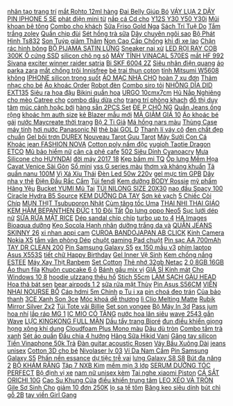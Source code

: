 [ nhân tạo trang trí](https://cuahang4.github.io/p0/116/415/sen-da-nhan-tao-trang-tri-noi-that-doc-dao-mua-hang-online/) [ mắt Rohto 12ml hàng](https://cuahang4.github.io/p0/108/962/nho-mat-rohto-12ml-hang-nhat-noi-dia-mua-hang-online/) [ Đai Belly Giúp Bó](https://cuahang5.github.io/p0/163/961/dai-belly-giup-bo-eo-thon-mua-hang-online/) [VÁY LỤA 2 DÂY](https://cuahang4.github.io/p0/100/788/vay-lua-2-day-mua-hang-online/) [PIN IPHONE 5 SE](https://cuahang4.github.io/p0/115/34/pin-iphone-5-se-mua-hang-online/) [ phát điện mini từ](https://cuahang4.github.io/p0/102/92/may-phat-dien-mini-tu-dong-co-ba-pha-khong-choi-than-bldc-mua-hang-online/) [ nắp cá Cd cho](https://cuahang5.github.io/p0/153/397/nap-ca-cd-cho-honda-cdcl-67-mua-hang-online/) [ Y12S Y30 Y50 Y30i](https://cuahang4.github.io/p0/147/233/op-dien-thoai-in-hoa-tiet-ly-tra-hoat-hinh-cho-vivo-y20-y20s-y20i-y12s-y30-y50-y30i-v19-neo-s1-z1-pro-y12-y15-y17-y11-y12i-u10-y91-y93-mua-hang-online/) [ Mũi khoan bê tông](https://cuahang4.github.io/p0/119/705/mui-khoan-be-tong-gai-mua-hang-online/) [Combo cho khách](https://cuahang5.github.io/p0/167/351/combo-cho-khach-mua-hang-online/) [ Sữa Friso Gold Nga](https://cuahang4.github.io/p0/135/736/sua-friso-gold-nga-400g-mua-hang-online/) [ Sách Trí Tuệ Do](https://cuahang4.github.io/p0/105/654/sach-tri-tue-do-thai-mua-hang-online/) [Tắm trắng zoley](https://cuahang5.github.io/p0/156/647/tam-trang-zoley-mua-hang-online/) [Quần chip đùi](https://cuahang4.github.io/p0/144/261/quan-chip-dui-mua-hang-online/) [Sét hồng trà sữa](https://cuahang4.github.io/p0/114/570/set-hong-tra-sua-mua-hang-online/) [Dây chuyên ngôi sao](https://cuahang4.github.io/p0/101/463/day-chuyen-ngoi-sao-mua-hang-online/) [ Bộ Phát Hình Ts832](https://cuahang4.github.io/p0/108/877/bo-phat-hinh-ts832-600mw-mua-hang-online/) [ Son Tuýp giảm Thâm](https://cuahang4.github.io/p0/104/648/son-tuyp-giam-tham-moi-labocare-panteno-lips-mua-hang-online/) [ Non Cao Cấp Chống](https://cuahang5.github.io/p0/166/980/tham-tap-yoga-gym-the-duc-tai-nha-tpe-chong-truot-2-lop-day-6mm-chat-lieu-cao-su-non-cao-cap-chong-tron-truot-mua-hang-online/) [ khi đi xe lao](https://cuahang4.github.io/p0/109/806/kinh-bao-ho-everest-ev203-mat-kinh-trang-trang-backinh-chong-tia-uvchong-buidong-suong-bao-ve-mat-khi-di-xelao-d-mua-hang-online/) [ Chặn rác hình bông](https://cuahang5.github.io/p0/151/630/chan-rac-hinh-bong-hoa-mua-hang-online/) [ BỘ PIJAMA SATIN LỮNG](https://cuahang5.github.io/p0/152/218/bo-pijama-satin-lung-ms01-mua-hang-online/) [Sneaker nai xừ](https://cuahang4.github.io/p0/118/461/sneaker-nai-xu-mua-hang-online/) [ LED RỌI RAY COB](https://cuahang5.github.io/p0/150/4/den-led-roi-ray-cob-7w-mua-hang-online/) [ 300K Ổ cứng SSD](https://cuahang4.github.io/p0/118/152/ma-11elsale-hoan-7-don-300k-o-cung-ssd-128gb-m2-suneast-se800-hang-chinh-hang-bao-hanh-36-thang-mua-hang-online/) [ silicon chô ng sô](https://cuahang4.github.io/p0/139/661/op-silicon-chong-soc-iphone-x-mua-hang-online/) [ MÁY TÍNH VINACAL 570ES](https://cuahang5.github.io/p0/150/251/may-tinh-vinacal-570es-plus-ii-mua-hang-online/) [ mắt HF 992 Sivana](https://cuahang4.github.io/p0/118/548/phan-mat-hf-992-sivana-thai-lan-mua-hang-online/) [ exciter winner raider satria](https://cuahang5.github.io/p0/158/243/oc-loc-may-inox-304-shvn-click-vario-dream-wave-funeo-sirius-exciter-winner-raider-satria-fi-wave125-mua-hang-online/) [ Bi SKF 6004 2Z](https://cuahang4.github.io/p0/129/285/vong-bi-skf-6004-2z-chinh-hang-mua-hang-online/) [ Siêu nhân điện quang](https://cuahang4.github.io/p0/149/617/gia-soc-bo-chan-ga-goi-doreamon-pikachu-sieu-nhan-dien-quang-100-cotton-tina-cao-cap-video-that-hang-xuat-khau-mua-hang-online/) [áo parka zara](https://cuahang4.github.io/p0/108/388/ao-parka-zara-mua-hang-online/) [ mắt chống trôi Innisfree](https://cuahang4.github.io/p0/110/592/but-da-ke-mat-chong-troi-innisfree-powerproof-brush-liner-mua-hang-online/) [ bé trai thun coton](https://cuahang5.github.io/p0/157/970/bo-be-trai-thun-coton-0007-mua-hang-online/) [ tính Mitsumi W5608 không](https://cuahang4.github.io/p0/107/550/chuot-may-tinh-mitsumi-w5608-khong-day-chinh-hang-mua-hang-online/) [ IPHONE silicon trong suốt](https://cuahang4.github.io/p0/112/557/op-iphone-silicon-trong-suot-hoco-mua-hang-online/) [ ÁO MẠC NHÀ CHO](https://cuahang5.github.io/p0/169/8/5-cai-ao-mac-nha-cho-be-set-5-ao-mua-hang-online/) [ hoàn 7 xu đơn](https://cuahang4.github.io/p0/116/527/ma-11elsale-hoan-7-xu-don-300k-vong-deo-tay-thong-minh-xiaomi-mi-band-6-quoc-te-mi-band6-mua-hang-online/) [Thảm nhạc cho bé](https://cuahang4.github.io/p0/149/943/tham-nhac-cho-be-mua-hang-online/) [Áo khoác Order](https://cuahang4.github.io/p0/139/253/ao-khoac-order-mua-hang-online/) [Robot đèn](https://cuahang4.github.io/p0/103/624/robot-den-mua-hang-online/) [Combo siro tỏi](https://cuahang4.github.io/p0/101/151/combo-siro-toi-mua-hang-online/) [ NHÔNG DĨA DID EXT135](https://cuahang5.github.io/p0/163/286/sen-nhong-dia-did-ext135-thai-lan-mua-hang-online/) [ Siêu ra hoa đậu](https://cuahang5.github.io/p0/159/725/sieu-ra-hoa-dau-trai-super-mua-hang-online/) [Bikini quần hoa](https://cuahang5.github.io/p0/163/418/bikini-quan-hoa-mua-hang-online/) [URGO 10cmx7cm](https://cuahang4.github.io/p0/107/915/urgo-10cmx7cm-mua-hang-online/) [Hũ Nắp Nghiêng](https://cuahang4.github.io/p0/127/954/hu-nap-nghieng-mua-hang-online/) [ cho mèo Catree cho](https://cuahang4.github.io/p0/104/946/ma-11fmcgsale1-giam-10-don-250k-nha-cay-cho-meo-catree-cho-meo-tru-cao-mong-cho-meo-duoc-tron-mau-mua-hang-online/) [ combo dầu dừa cho](https://cuahang4.github.io/p0/119/477/combo-dau-dua-cho-khach-mua-hang-online/) [ trang trí phòng khach](https://cuahang4.github.io/p0/112/408/tham-trang-tri-phong-khacht-mua-hang-online/) [đỗ thị duy tâm](https://cuahang4.github.io/p0/147/61/do-thi-duy-tam-mua-hang-online/) [ múc cảnh hoặc bới](https://cuahang4.github.io/p0/100/248/muong-go-muc-canh-hoac-boi-com-mua-hang-online/) [ hàng sẵn 2PCS Set](https://cuahang4.github.io/p0/114/59/co-hang-san2pcsset-logo-bong-lua-du-thuong-hieu-xe-gia-motor-mua-hang-online/) [ ĐE P CHÔ NG](https://cuahang5.github.io/p0/159/984/hang-san-leu-vintage-4-5p-cuc-dep-chong-mua-tot-mua-hang-online/) [ Quần Jeans ống rộng](https://cuahang4.github.io/p0/108/54/quan-jeans-ong-rong-ulzzang-mua-hang-online/) [ khoác hm auth size](https://cuahang5.github.io/p0/165/807/ao-khoac-hm-auth-size-xs-new-tag-mua-hang-online/) [ kẻ Blazer mẫu mới](https://cuahang4.github.io/p0/112/792/ao-vest-ke-blazer-mau-moi-ass012109-mua-hang-online/) [ MÃ GIẢM GIÁ 10](https://cuahang4.github.io/p0/149/278/gia-xuong-ma-giam-gia-10-ke-go-thong-chu-a-de-cay-canh-ban-cong-san-vuon-ngoai-troi-trang-tri-nha-cua-99decor-mua-hang-online/) [ Áo khoác bé gái](https://cuahang4.github.io/p0/103/10/ao-khoac-be-gai-freship-xtra-ao-khoac-phao-be-gai-0-2-tuoi-mua-hang-online/) [ nước Maycreate thời trang](https://cuahang4.github.io/p0/140/491/but-ke-mat-nuoc-maycreate-thoi-trang-danh-cho-nu-mua-hang-online/) [ Bộ 2 Ti Giả](https://cuahang5.github.io/p0/167/47/bo-2-ti-gia-nuk-space-silicone-chinh-hang-nhap-khau-duc-mua-hang-online/) [ Má hồng nars màu](https://cuahang4.github.io/p0/146/555/ma-hong-nars-mau-orgasm-mua-hang-online/) [ Thùng Case máy tính](https://cuahang4.github.io/p0/141/922/ma-11elsale-hoan-7-don-300k-thung-case-may-tinh-pentium-core-i3-i5-van-phong-choi-game-mua-hang-online/) [ hơi nước Panasonic NI](https://cuahang4.github.io/p0/118/574/ban-ui-hoi-nuoc-panasonic-ni-m250tpra-mua-hang-online/) [ thẻ bài GOL D](https://cuahang4.github.io/p0/126/676/the-bai-goldgoger-mua-hang-online/) [ Thanh lí váy cô](https://cuahang4.github.io/p0/127/275/thanh-li-vay-co-dau-mua-hang-online/) [ đen chất đẹp chuẩn](https://cuahang4.github.io/p0/123/941/chan-vay-dai-qua-goi-kaki-jean-midi-vien-chi-noi-basix-tre-trung-nang-dong-mau-den-chat-dep-chuan-anh-mua-hang-online/) [ Gel bôi trơn DUREX](https://cuahang4.github.io/p0/135/400/gel-boi-tron-durex-play-classic-50ml-mua-hang-online/) [ Nouveau Tarot Guu Tarot](https://cuahang4.github.io/p0/114/939/bai-golden-art-nouveau-tarot-guu-tarot-shop-mua-hang-online/) [Máy Sưởi Con Cá](https://cuahang5.github.io/p0/151/99/may-suoi-con-ca-mua-hang-online/) [Khoác jean FASHION NOVA](https://cuahang5.github.io/p0/150/664/khoac-jean-fashion-nova-mua-hang-online/) [Cotton poly nấm độc](https://cuahang4.github.io/p0/107/599/cotton-poly-nam-doc-mua-hang-online/) [ yugioh Taotie Dragon ETCO](https://cuahang5.github.io/p0/167/550/the-bai-yugioh-taotie-dragon-etco-en083-mua-hang-online/) [Mũ bảo hiểm nữ](https://cuahang4.github.io/p0/148/444/mu-bao-hiem-nu-mua-hang-online/) [ cân cà phê cafe](https://cuahang4.github.io/p0/137/178/giam-can-ca-phecafe-giam-can-mua-hang-online/) [ 502 Siêu Dính Cyanoacry](https://cuahang5.github.io/p0/164/787/hang-moi-ve-keo-502-sieu-dinh-cyanoacry-cao-cap-mua-hang-online/) [ Mưa Silicone cho HUYNDAI](https://cuahang5.github.io/p0/160/113/gat-mua-silicone-cho-huyndai-tucson-mua-hang-online/) [ đời máy 2017 18](https://cuahang4.github.io/p0/142/925/dieu-khien-tivi-samsung-giong-noi-bn59-01266a-doi-may-201718-munu-hang-hang-tang-kem-pin-bh-30-gay-doi-tra-mua-hang-online/) [Kẹp bấm mi TQ](https://cuahang5.github.io/p0/164/921/kep-bam-mi-tq-mua-hang-online/) [ Ốp lưng Mềm Họa](https://cuahang4.github.io/p0/122/498/op-lung-mem-hoa-tiet-bo-sua-cho-huawei-y9s-y9-prime-y7-nova-7i-5t-4e-4-3i-3-7-se-7se-mate-p203040-pro-8x-2019-mua-hang-online/) [Cavat Venice Sài Gòn](https://cuahang5.github.io/p0/160/786/cavat-venice-sai-gon-mua-hang-online/) [Sổ mini](https://cuahang4.github.io/p0/132/814/so-mini-mua-hang-online/) [ yss G series màu](https://cuahang4.github.io/p0/104/44/phuoc-yss-g-series-mau-gold-mua-hang-online/) [ thơm và kháng khuẩn](https://cuahang4.github.io/p0/132/65/xit-thom-va-khang-khuan-quan-ao-huong-hoa-380ml-daiichi-noi-dia-nhat-ban-mua-hang-online/) [ Tã quần nanu 100M](https://cuahang4.github.io/p0/103/342/ta-quan-nanu-100m100l100xl-mua-hang-online/) [ Vị Xá Xíu Thái](https://cuahang4.github.io/p0/101/557/10goi-bot-lam-gia-vi-xa-xiu-thai-100gram-lobo-mua-hang-online/) [ Đèn Led 50w 220v](https://cuahang5.github.io/p0/158/826/den-led-50w-220v-sieu-sang-mua-hang-online/) [ gel mực tím GPB](https://cuahang5.github.io/p0/157/460/but-gel-muc-tim-gpb-263-bigbee-mua-hang-online/) [ Dây nha y thê](https://cuahang4.github.io/p0/112/664/day-nhay-the-duc-bang-nhua-mua-hang-online/) [ Điện Đầu Rắc Cắm](https://cuahang4.github.io/p0/108/88/day-dien-dau-rac-cam-cac-loai-mua-hang-online/) [Túi fendi](https://cuahang5.github.io/p0/153/112/tui-fendi-mua-hang-online/) [ Kem dưỡng BODY Rossie](https://cuahang4.github.io/p0/133/323/kem-duong-body-rossie-120g-mua-hang-online/) [ mỹ phẩm Hãng Yệu](https://cuahang4.github.io/p0/133/584/tui-my-pham-hang-yeu-sin-litach-gift-hang-2020-mua-hang-online/) [ Bucket YUMI Mũ Tai](https://cuahang4.github.io/p0/114/477/ma-11fashionsale1-giam-10k-don-50k-mu-bucket-yumi-mu-tai-beo-2-mat-vanh-tron-di-bien-phong-cach-ullzzang-mu17-mua-hang-online/) [ TÚI NILONG SIZE 20X30](https://cuahang4.github.io/p0/134/162/tui-nilong-size-20x30-nua-ky-mua-hang-online/) [ nao đầu Spacy 100](https://cuahang4.github.io/p0/141/867/ron-nao-dau-spacy-100-zin-mua-hang-online/) [ Ciracle Hydra B5 Source](https://cuahang4.github.io/p0/148/17/tinh-chat-duong-da-ciracle-hydra-b5-source-wrinkle-mua-hang-online/) [KEM DƯỠNG DA TAY](https://cuahang5.github.io/p0/158/388/kem-duong-da-tay-mua-hang-online/) [Sơn kẻ vạch](https://cuahang4.github.io/p0/121/517/son-ke-vach-mua-hang-online/) [ 5 Chiếc Còi Chíp](https://cuahang4.github.io/p0/143/697/bo-5-chiec-coi-chip-5vdc-mua-hang-online/) [ MỤN THỊT Tsubuporon Nhật](https://cuahang4.github.io/p0/137/890/kem-cai-thien-mun-thit-tsubuporon-nhat-ban-mua-hang-online/) [ Cùm tăng tốc Uma](https://cuahang4.github.io/p0/117/41/cum-tang-toc-uma-racing-mua-hang-online/) [ THAI NHI THAI GIÁO](https://cuahang4.github.io/p0/140/417/tai-nghe-thai-nhi-thai-giao-am-nhac-mua-hang-online/) [KEM HĂM BEPANTHEN ĐỨC](https://cuahang4.github.io/p0/132/483/kem-ham-bepanthen-duc-mua-hang-online/) [ t 10 Đôi Tất](https://cuahang4.github.io/p0/100/808/set-10-doi-tat-co-ngan-minisoo-mua-hang-online/) [ Ốp lưng oppo Neo5](https://cuahang5.github.io/p0/164/890/op-lung-oppo-neo5a31-mua-hang-online/) [ Sục lưới dép nữ](https://cuahang5.github.io/p0/159/679/suc-luoi-dep-nu-phoi-luoi-dep-luoi-mua-hang-online/) [ SỮA RỬA MẶT RICE](https://cuahang5.github.io/p0/157/338/sua-rua-mat-rice-milk-mua-hang-online/) [ Dép sandal chíp chíp](https://cuahang4.github.io/p0/124/632/dep-sandal-chip-chip-cho-be-mua-hang-online/) [ turbo up to 4](https://cuahang4.github.io/p0/114/738/cpu-intel-core-i5-10400f-29ghz-turbo-up-to-43ghz-6-nhan-12-luong-socket-intel-lga-1200-mua-hang-online/) [ HA Images Bioaqua dưỡng](https://cuahang4.github.io/p0/118/629/mat-na-giay-ha-images-bioaqua-duong-trang-da-mun-cap-am-thai-doc-hai3-mua-hang-online/) [ Kẹo Socola Hạnh nhân](https://cuahang4.github.io/p0/140/156/keo-socola-hanh-nhan-granddian-mua-hang-online/) [ dưỡng trắng da và](https://cuahang4.github.io/p0/148/323/mat-na-ha-images-mask-giay-duong-trang-da-va-cap-am-thai-doc-mua-hang-online/) [QUẦN JEANS SKINNY 26](https://cuahang4.github.io/p0/135/855/quan-jeans-skinny-26-mua-hang-online/) [ xi nhan appi cam](https://cuahang5.github.io/p0/162/358/deng-xi-nhan-appi-cam-ex-2010-mua-hang-online/) [ CUROA BANDOJAPAN AB CLICK](https://cuahang4.github.io/p0/134/422/day-curoa-bandojapan-ab-click-vario-mua-hang-online/) [ Kính Camera Nokia X5](https://cuahang4.github.io/p0/123/348/kinh-camera-nokia-x5-nokia-51-plus-mua-hang-online/) [ tắm văn phòng Dép](https://cuahang4.github.io/p0/132/66/dep-di-trong-nha-dep-di-nha-tam-van-phong-dep-le-chong-tron-truot-sieu-nhe-em-chan-khong-bong-troc-mua-hang-online/) [ chuột gaming Pad chuột](https://cuahang4.github.io/p0/144/157/lot-chuot-gaming-pad-chuot-led-rgb-day-4mm-sieu-ben-mua-hang-online/) [ Pin sạc AA 700mAh](https://cuahang4.github.io/p0/100/650/pin-sac-aa-700mah-986-mua-hang-online/) [ TAY DR CLEAN 200](https://cuahang5.github.io/p0/164/172/nuoc-rua-tay-drclean-200-gr-mua-hang-online/) [Pin Samsung Galaxy S5](https://cuahang4.github.io/p0/101/546/pin-samsung-galaxy-s5-mua-hang-online/) [ ex 150 mẫu v3](https://cuahang4.github.io/p0/116/20/ecu-ate-cho-ex-150-mau-v3-2018-mua-hang-online/) [ phím laptop Asus X553S](https://cuahang4.github.io/p0/102/145/ban-phim-laptop-asus-x553s-x553sa-mua-hang-online/) [ tiết chữ Happy Birthday](https://cuahang5.github.io/p0/155/500/day-bieu-ngu-hoa-tiet-chu-happy-birthday-sang-tao-trang-tri-sinh-nhat-mua-hang-online/) [ Gel Inner Vệ Sinh](https://cuahang5.github.io/p0/163/531/gel-inner-ve-sinh-phu-nu-mua-hang-online/) [ Kem chống nắng ESTEE](https://cuahang4.github.io/p0/118/161/kem-chong-nang-estee-lauder-mua-hang-online/) [ Máy Xay Thịt Ranbem](https://cuahang4.github.io/p0/147/193/may-xay-thit-ranbem-224a-mua-hang-online/) [Set Cotton](https://cuahang4.github.io/p0/120/698/set-cotton-mua-hang-online/) [Thẻ nhớ 32gb Netac](https://cuahang5.github.io/p0/164/512/the-nho-32gb-netac-mua-hang-online/) [ 2 0 8GB 16GB](https://cuahang4.github.io/p0/126/381/mazda-usb-20-8gb-16gb-32gb-tich-hop-den-led-mua-hang-online/) [Áo thun fila](https://cuahang4.github.io/p0/141/520/ao-thun-fila-mua-hang-online/) [ Khuôn cupcake 6 ô](https://cuahang4.github.io/p0/101/657/khuon-cupcake-6-o-to-mua-hang-online/) [ Bánh gấu mix vị](https://cuahang4.github.io/p0/108/506/banh-gau-mix-vi-50k-hu-400gr-mua-hang-online/) [ GIÁ SỈ Kính mát](https://cuahang4.github.io/p0/140/594/gia-si-kinh-mat-nam-nu-cao-cap-v-hot-930-mat-den-gong-kim-loai-vang-mua-hang-online/) [ Cho Windows 10 8](https://cuahang5.github.io/p0/152/878/webcam-12mp-cho-windows-10-8-7-mua-hang-online/) [ hoodie ulzzang thêu hổ](https://cuahang4.github.io/p0/148/52/ao-hoodie-ulzzang-theu-ho-sieu-chat-mua-hang-online/) [Stich 55cm](https://cuahang5.github.io/p0/156/951/stich-55cm-mua-hang-online/) [ LÀM SẠCH GÀU HEAD](https://cuahang4.github.io/p0/117/774/hang-my-dau-goi-lam-sach-gau-head-shoulder-clinical-strength-400ml-mua-hang-online/) [Hoa thả bát sen](https://cuahang5.github.io/p0/152/637/hoa-tha-bat-sen-mua-hang-online/) [ bear airpods 1 2](https://cuahang4.github.io/p0/114/383/cute-bear-airpods-case-south-korean-style-hula-hoop-bear-airpods-1-2-case-soft-silicone-airpods-cover-mua-hang-online/) [ sữa rửa mặt Thùy](https://cuahang4.github.io/p0/100/893/sua-rua-mat-thuy-duong-mua-hang-online/) [Pin Asus S56CM](https://cuahang5.github.io/p0/150/366/pin-asus-s56cm-mua-hang-online/) [ VIÊN NHAI NOURSE BỔ](https://cuahang4.github.io/p0/112/988/vien-nhai-nourse-bo-sung-vitamin-cho-cho-meo-goi-10-vien-hop-200-vien-mua-hang-online/) [ Cáp hdmi 5m Chính](https://cuahang4.github.io/p0/102/466/cap-hdmi-5m-chinh-hang-mua-hang-online/) [ p Tu i xa](https://cuahang4.github.io/p0/114/348/tam-nhua-nep-tui-xach-50x40cm-mua-hang-online/) [ pin choá đeo trán](https://cuahang4.github.io/p0/130/978/den-pin-choa-deo-tran-cree-r5-mua-hang-online/) [Của bảo thanh](https://cuahang4.github.io/p0/144/209/cua-bao-thanh-mua-hang-online/) [ 3CE Xanh Son 3ce](https://cuahang4.github.io/p0/149/921/chinh-hang-son-li-3ce-xanh-son-3ce-vo-xanh-speak-up-do-nau-bao-dep-mui-thom-co-tem-ma-vach-day-du-mua-hang-online/) [ Móc khoá dễ thương](https://cuahang5.github.io/p0/151/35/moc-khoa-de-thuong-moc-khoa-deo-mua-hang-online/) [ lì Clio Melting Matte](https://cuahang5.github.io/p0/157/958/son-li-clio-melting-matte-lip-mua-hang-online/) [ Rubik Mirror Silver 2x2](https://cuahang4.github.io/p0/122/143/rubik-mirror-silver-2x2-shengshou-mua-hang-online/) [ Túi Tote vải Billie](https://cuahang4.github.io/p0/129/80/tui-tote-vai-billie-eilish-mua-hang-online/) [Set son vongee](https://cuahang5.github.io/p0/163/732/set-son-vongee-mua-hang-online/) [ Bộ Máy In 3d](https://cuahang4.github.io/p0/124/22/bo-may-in-3d-175mm-mua-hang-online/) [Pass jum hoa nhí](https://cuahang4.github.io/p0/141/140/pass-jum-hoa-nhi-mua-hang-online/) [ lắp ráp MG 1](https://cuahang4.github.io/p0/144/702/mo-hinh-nhua-lap-rap-mg-1100-sazabi-verka-daban-model-mua-hang-online/) [ IC MIO CÓ TĂNG](https://cuahang5.github.io/p0/168/962/ic-mio-co-tang-chinh-shark-mua-hang-online/) [ nước hoa lăn siêu](https://cuahang4.github.io/p0/112/226/nuoc-hoa-lan-sieu-thom-mua-hang-online/) [ wave 2543 gắn Wave](https://cuahang4.github.io/p0/149/462/po-wave-2543-gan-wave-dream-mua-hang-online/) [ LỰC KINGKONG FULL MÀN](https://cuahang5.github.io/p0/164/886/thach-thuc-moi-va-dap-iphone-6-6s-6plus-6splus-7-8-7plus-8plus-x-xs-max-kinh-cuong-luc-kingkong-full-man-king-kong-mua-hang-online/) [ Dầu tẩy trang Bioré](https://cuahang5.github.io/p0/161/874/dau-tay-trang-biore-150ml-mua-hang-online/) [ đun điều khiển giọng](https://cuahang4.github.io/p0/139/394/mo-dun-dieu-khien-giong-noi-bang-giong-noi-mua-hang-online/) [ họng xông khí dung](https://cuahang4.github.io/p0/130/767/ma-11fmcgsale1-giam-10-don-250k-may-xong-mui-hong-xong-khi-dung-oromi-cr28a-cr-28m-mua-hang-online/) [ Cloudfoam Plus Mono màu](https://cuahang4.github.io/p0/117/471/dep-adidas-cloudfoam-plus-mono-mau-den-mua-hang-online/) [Dâu dù tròn](https://cuahang4.github.io/p0/118/64/dau-du-tron-mua-hang-online/) [Combo tắm trà xanh](https://cuahang4.github.io/p0/128/324/combo-tam-tra-xanh-mua-hang-online/) [Sét áo quần](https://cuahang4.github.io/p0/138/370/set-ao-quan-mua-hang-online/) [Đầu chia 4 hướng](https://cuahang4.github.io/p0/108/288/dau-chia-4-huong-mua-hang-online/) [ Hãng Sữa Hikid Vani](https://cuahang5.github.io/p0/152/707/ma-11fmcgsale-giam-100k-don-500k-chinh-hang-sua-hikid-vani-hikid-de-hikid-vien-date-12023-mua-hang-online/) [Găng tay silicon](https://cuahang4.github.io/p0/103/143/gang-tay-silicon-mua-hang-online/) [ Tiền Vinaphone 50k Trả](https://cuahang4.github.io/p0/123/303/co-km-nap-tien-vinaphone-50k-tra-truoc-va-tra-sau-the-cao-vinaphone-vtcl-mua-hang-online/) [ Đàn guitar acoustic Rosen](https://cuahang4.github.io/p0/149/102/dan-guitar-acoustic-rosen-g11-mua-hang-online/) [ Váy Bầu Xuông Dài](https://cuahang4.github.io/p0/102/485/vay-bau-xuong-dai-hoa-nhi-shopanhthu-ke1384-chat-lua-hoa-freesize-40-68kg-mua-hang-online/) [jeans unisex](https://cuahang4.github.io/p0/105/439/jeans-unisex-mua-hang-online/) [Cotton 3D cho bé](https://cuahang5.github.io/p0/157/987/cotton-3d-cho-be-mua-hang-online/) [Nivolaser lv 03](https://cuahang4.github.io/p0/146/367/nivolaser-lv-03-mua-hang-online/) [ Ví Da Nam Cầm](https://cuahang4.github.io/p0/138/58/vi-da-nam-cam-tay-mua-hang-online/) [ Pin Samsung Galaxy S5](https://cuahang4.github.io/p0/100/202/pin-samsung-galaxy-s5-g800-mua-hang-online/) [Phấn nền essance](https://cuahang4.github.io/p0/149/716/phan-nen-essance-mua-hang-online/) [ dự tiệc trễ vai](https://cuahang5.github.io/p0/150/307/dam-du-tiec-tre-vai-beo-ta-cheo-xe-ta-sang-chanh-mimi-dress-mua-hang-online/) [ lưng Galaxy S8 S8](https://cuahang4.github.io/p0/125/541/nap-lung-galaxy-s8-s8-plus-mua-hang-online/) [ Bút đa năng 2](https://cuahang5.github.io/p0/158/945/but-da-nang-2-way-glue-mark-mua-hang-online/) [BỘ KHÁM RĂNG](https://cuahang4.github.io/p0/142/440/bo-kham-rang-mua-hang-online/) [ Tập 7 NXB Kim](https://cuahang4.github.io/p0/117/398/truyen-tranh-naruto-tap-7-nxb-kim-dong-mua-hang-online/) [ mềm mịn 3 lớp](https://cuahang5.github.io/p0/155/34/khan-sua-soi-tre-cao-cap-khang-khuan-khu-mui-sieu-tham-hut-mem-min-3-lop-anminaza-viet-nam-hop-5-10-khan-mua-hang-online/) [ SERUM DƯỠNG TÓC PERFECT](https://cuahang5.github.io/p0/152/303/serum-duong-toc-perfect-70ml-han-quoc-mua-hang-online/) [ Bộ định vị xe](https://cuahang4.github.io/p0/108/324/bo-dinh-vi-xe-may-mua-hang-online/) [ nam nữ unisex kèm](https://cuahang4.github.io/p0/136/793/mu-luoi-trai-nam-nu-unisex-kem-quat-mini-sac-pin-tich-dien-3-toc-do-gio-mua-hang-online/) [ Tai nghe xiaomi Piston](https://cuahang4.github.io/p0/115/887/tai-nghe-xiaomi-piston-lite-mua-hang-online/) [ CÁ SẮT ORICHI 10G](https://cuahang4.github.io/p0/136/459/moi-ca-sat-orichi-10g-mau-nuoc-son-tot-mua-hang-online/) [ Cao Su Khung Cửa](https://cuahang4.github.io/p0/148/334/ron-cao-su-khung-cua-d-e-i-chong-va-dap-cach-am-cuc-tot-mua-hang-online/) [ điều khiển trung tâm](https://cuahang4.github.io/p0/127/950/bo-dieu-khien-trung-tam-30-zigbee-nha-thong-minh-he-tuyasmartlife-2-mat-kinh-vien-nhom-cao-cap-bh-12-thang-lan-mua-hang-online/) [ LEO XÉO VÀ TRÒN](https://cuahang4.github.io/p0/103/573/tieu-tien-cnc-leovince-cho-lon-po-leo-xeo-va-tron-loai-day-size-23-mua-hang-online/) [ Gile Sơ Sinh Cho](https://cuahang4.github.io/p0/144/182/sale-ao-gile-unchi-chat-ni-loang-mem-min-in-hinh-cuc-dep-be-trai-be-gai-ao-gile-so-sinh-cho-be-qate362-mua-hang-online/) [ giảm 10 đơn 250K](https://cuahang4.github.io/p0/104/505/ma-11fmcgsale1-giam-10-don-250k-pate-whiskas-cho-meo-400g-mua-hang-online/) [ lọ sa tế tôm](https://cuahang5.github.io/p0/166/966/1-lo-sa-te-tom-chua-cay-mua-hang-online/) [Băng keo siêu dính](https://cuahang4.github.io/p0/145/852/bang-keo-sieu-dinh-mua-hang-online/) [ bút chì gỗ 2B](https://cuahang5.github.io/p0/163/631/hop-but-chi-go-2b-50-chiec-dung-thoai-mai-mua-hang-online/) [ tay viền Girl Gang](https://cuahang5.github.io/p0/168/301/ao-tay-vien-girl-gang-ulzzang-mua-hang-online/) 